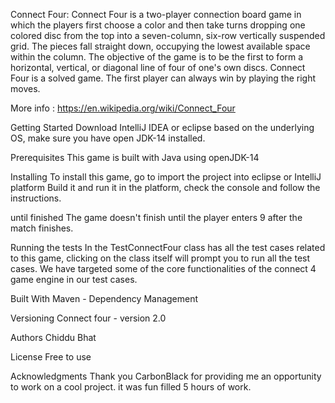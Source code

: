 Connect Four:
Connect Four is a two-player connection board game in which the players 
first choose a color and then take turns dropping one colored disc from 
the top into a seven-column, six-row vertically suspended grid. The pieces 
fall straight down, occupying the lowest available space within the column. 
The objective of the game is to be the first to form a horizontal, vertical, 
or diagonal line of four of one's own discs. Connect Four is a solved game. 
The first player can always win by playing the right moves.

More info : https://en.wikipedia.org/wiki/Connect_Four

Getting Started
Download IntelliJ IDEA or eclipse based on the underlying OS, make sure you have
open JDK-14 installed. 

Prerequisites
This game is built with Java using openJDK-14

Installing
To install this game, go to import the project into eclipse or IntelliJ platform
Build it and run it in the platform, check the console and follow the instructions.

until finished
The game doesn't finish until the player enters 9 after the match finishes.

Running the tests
In the TestConnectFour class has all the test cases related to this game,
clicking on the class itself will prompt you to run all the test cases.
We have targeted some of the core functionalities of the connect 4 game engine in our 
test cases. 


Built With
Maven - Dependency Management

Versioning
Connect four - version 2.0

Authors
Chiddu Bhat

License
Free to use

Acknowledgments
Thank you CarbonBlack for providing me an opportunity to work on a cool project. 
it was fun filled 5 hours of work.
